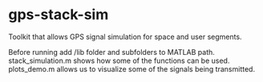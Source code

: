 # gps-stack-sim

Toolkit that allows GPS signal simulation for space and user segments. 

Before running add /lib folder and subfolders to MATLAB path.
stack_simulation.m shows how some of the functions can be used.
plots_demo.m allows us to visualize some of the signals being transmitted. 
